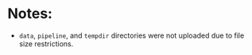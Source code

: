 # Notes:

* `data`, `pipeline`, and `tempdir` directories were not uploaded due to file size restrictions.
